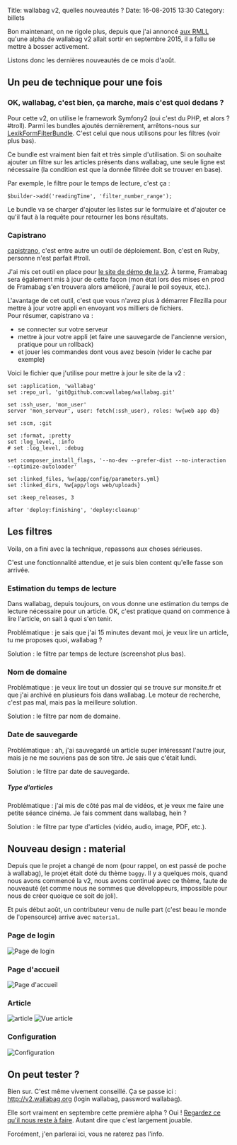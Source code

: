 Title: wallabag v2, quelles nouveautés ?
Date: 16-08-2015 13:30
Category: billets

Bon maintenant, on ne rigole plus, depuis que j'ai annoncé [aux RMLL]({filename}effectuez-veille-liberte-rmll2015-beauvais.md) qu'une alpha de wallabag v2 allait sortir en septembre 2015, il a fallu se mettre à bosser activement.

Listons donc les dernières nouveautés de ce mois d'août.

## Un peu de technique pour une fois

### OK, wallabag, c'est bien, ça marche, mais c'est quoi dedans ?

Pour cette v2, on utilise le framework Symfony2 (oui c'est du PHP, et alors ? #troll). Parmi les bundles ajoutés dernièrement, arrêtons-nous sur [LexikFormFilterBundle](https://github.com/lexik/LexikFormFilterBundle). C'est celui que nous utilisons pour les filtres (voir plus bas).

Ce bundle est vraiment bien fait et très simple d'utilisation. Si on souhaite ajouter un filtre sur les articles présents dans wallabag, une seule ligne est nécessaire (la condition est que la donnée filtrée doit se trouver en base).

Par exemple, le filtre pour le temps de lecture, c'est ça :

```
$builder->add('readingTime', 'filter_number_range');
```

Le bundle va se charger d'ajouter les listes sur le formulaire et d'ajouter ce qu'il faut à la requête pour retourner les bons résultats.

### Capistrano

[capistrano](http://capistranorb.com/), c'est entre autre un outil de déploiement. Bon, c'est en Ruby, personne n'est parfait #troll.

J'ai mis cet outil en place pour [le site de démo de la v2](http://v2.wallabag.org). À terme, Framabag sera également mis à jour de cette façon (mon état lors des mises en prod de Framabag s'en trouvera alors amélioré, j'aurai le poil soyeux, etc.).

L'avantage de cet outil, c'est que vous n'avez plus à démarrer Filezilla pour mettre à jour votre appli en envoyant vos milliers de fichiers.  
Pour résumer, capistrano va :

* se connecter sur votre serveur
* mettre à jour votre appli (et faire une sauvegarde de l'ancienne version, pratique pour un rollback)
* et jouer les commandes dont vous avez besoin (vider le cache par exemple)

Voici le fichier que j'utilise pour mettre à jour le site de la v2 :

```
set :application, 'wallabag'
set :repo_url, 'git@github.com:wallabag/wallabag.git'

set :ssh_user, 'mon_user'
server 'mon_serveur', user: fetch(:ssh_user), roles: %w{web app db}

set :scm, :git

set :format, :pretty
set :log_level, :info
# set :log_level, :debug

set :composer_install_flags, '--no-dev --prefer-dist --no-interaction --optimize-autoloader'

set :linked_files, %w{app/config/parameters.yml}
set :linked_dirs, %w{app/logs web/uploads}

set :keep_releases, 3

after 'deploy:finishing', 'deploy:cleanup'
```

## Les filtres

Voila, on a fini avec la technique, repassons aux choses sérieuses.

C'est une fonctionnalité attendue, et je suis bien content qu'elle fasse son arrivée.

### Estimation du temps de lecture

Dans wallabag, depuis toujours, on vous donne une estimation du temps de lecture nécessaire pour un article. OK, c'est pratique quand on commence à lire l'article, on sait à quoi s'en tenir.

Problématique : je sais que j'ai 15 minutes devant moi, je veux lire un article, tu me proposes quoi, wallabag ?

Solution : le filtre par temps de lecture (screenshot plus bas).

### Nom de domaine

Problématique : je veux lire tout un dossier qui se trouve sur monsite.fr et que j'ai archivé en plusieurs fois dans wallabag. Le moteur de recherche, c'est pas mal, mais pas la meilleure solution.

Solution : le filtre par nom de domaine.

### Date de sauvegarde

Problématique : ah, j'ai sauvegardé un article super intéressant l'autre jour, mais je ne me souviens pas de son titre. Je sais que c'était lundi.

Solution : le filtre par date de sauvegarde.

##### Type d'articles

Problématique : j'ai mis de côté pas mal de vidéos, et je veux me faire une petite séance cinéma. Je fais comment dans wallabag, hein ?

Solution : le filtre par type d'articles (vidéo, audio, image, PDF, etc.).

## Nouveau design : material

Depuis que le projet a changé de nom (pour rappel, on est passé de poche à wallabag), le projet était doté du thème `baggy`. Il y a quelques mois, quand nous avons commencé la v2, nous avons continué avec ce thème, faute de nouveauté (et comme nous ne sommes que développeurs, impossible pour nous de créer quoique ce soit de joli).

Et puis début août, un contributeur venu de nulle part (c'est beau le monde de l'opensource) arrive avec `material`.

### Page de login

![Page de login]({static}/images/wallabag-v2-nouveautes/login.png#mid "Page de login")

### Page d'accueil

![Page d'accueil]({static}/images/wallabag-v2-nouveautes/home.png#mid "Page d'accueil")

### Article

![article](article.png)
![Vue article]({static}/images/wallabag-v2-nouveautes/article.png#mid "Vue article")


### Configuration

![Configuration]({static}/images/wallabag-v2-nouveautes/config.png#mid "Configuration")

## On peut tester ?

Bien sur. C'est même vivement conseillé. Ça se passe ici : http://v2.wallabag.org (login wallabag, password wallabag).

Elle sort vraiment en septembre cette première alpha ? Oui ! [Regardez ce qu'il nous reste à faire](https://github.com/wallabag/wallabag/issues?q=is%3Aopen+is%3Aissue+milestone%3A2.0.0-alpha.0). Autant dire que c'est largement jouable.

Forcément, j'en parlerai ici, vous ne raterez pas l'info.
